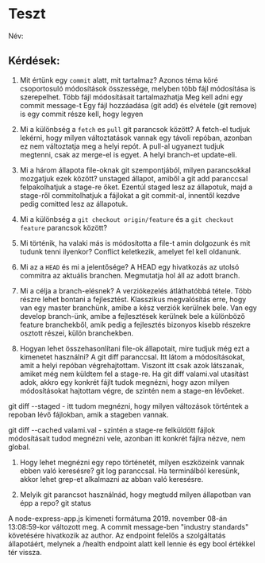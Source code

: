# Teszt

Név: 

## Kérdések:

1. Mit értünk egy `commit` alatt, mit tartalmaz?
Azonos téma köré csoportosuló módosítások összessége, melyben több fájl módosítása is szerepelhet.
Több fájl módosításait tartalmazhatja
Meg kell adni egy commit message-t
Egy fájl hozzáadása (git add) és elvétele (git remove) is egy commit része
kell, hogy legyen
1. Mi a különbség a `fetch` es `pull` git parancsok között?
A fetch-el tudjuk lekérni, hogy milyen változtatások vannak egy távoli repóban, azonban ez nem változtatja meg a helyi repót. A pull-al ugyanezt tudjuk megtenni, csak az merge-el is egyet. A helyi branch-et update-eli.

1. Mi a három állapota file-oknak git szempontjából, milyen parancsokkal mozgatjuk ezek között?
unstaged állapot, amiből a git add paranccsal felpakolhatjuk a stage-re őket. Ezentúl staged lesz az állapotuk, majd a stage-ről commitolhatjuk a fájlokat a git commit-al, innentől kezdve pedig comitted lesz az állapotuk.

1. Mi a különbség a `git checkout origin/feature` és a `git checkout feature` parancsok között?


1. Mi történik, ha valaki más is módosította a file-t amin dolgozunk és mit tudunk tenni ilyenkor?
Conflict keletkezik, amelyet fel kell oldanunk.

1. Mi az a `HEAD` és mi a jelentősége?
A HEAD egy hivatkozás az utolsó commitra az aktuális branchen. Megmutatja hol áll az adott branch.

1. Mi a célja a branch-elésnek?
A verziókezelés átláthatóbbá tétele. Több részre lehet bontani a fejlesztést. Klasszikus megvalósítás erre, hogy van egy master branchünk, amibe a kész verziók kerülnek bele. Van egy develop branch-ünk, amibe a fejlesztések kerülnek bele a különböző feature branchekből, amik pedig a fejlesztés bizonyos kisebb részekre osztott részei, külön branchekben.

1. Hogyan lehet összehasonlítani file-ok állapotait, mire tudjuk még ezt a kimenetet használni?
A git diff paranccsal.
Itt látom a módosításokat, amit a helyi repóban végrehajtottam. Viszont itt csak azok látszanak, amiket még nem küldtem fel a stage-re. Ha git diff valami.val utasítást adok, akkro egy konkrét fájlt tudok megnézni, hogy azon milyen módosításokat hajtottam végre, de szintén nem a stage-en lévőeket.

git diff --staged - itt tudom megnézni, hogy milyen változások történtek a repoban lévő fájlokban, amik a stageben vannak.

git diff --cached valami.val - szintén a stage-re felküldött fájlok módosításait tudod megnézni vele, azonban itt konkrét fájlra nézve, nem global.

1. Hogy lehet megnézni egy repo történetét, milyen eszközeink vannak ebben való keresésre?
git log paranccsal. Ha terminálból keresünk, akkor lehet grep-et alkalmazni az abban való keresésre.

1. Melyik git parancsot használnád, hogy megtudd milyen állapotban van épp a repo?
git status

A node-express-app.js kimeneti formátuma 2019. november 08-án 13:08:59-kor változott meg. A commit message-ben "industry standards" követésére hivatkozik az author. Az endpoint felelős a szolgáltatás állapotáért, melynek a /health endpoint alatt kell lennie és egy bool értékkel tér vissza.
